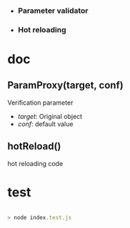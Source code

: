 

 * ### Parameter validator
 * ### Hot reloading



# doc


## ParamProxy(target, conf)

Verification parameter
* *target*: Original object
* *conf*: default value

## hotReload()
hot reloading code


# test

 ```javascript

 > node index.test.js

 ```
